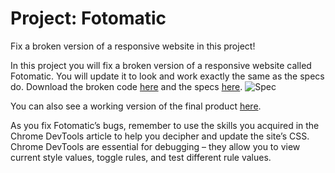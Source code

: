 # Project: Fotomatic
Fix a broken version of a responsive website in this project!

In this project you will fix a broken version of a responsive website called Fotomatic. You will update it to look and work exactly the same as the specs do. Download the broken code [here](https://content.codecademy.com/courses/freelance-1/capstone-1/capstone_fotomatic_start.zip) and the specs [here](https://github.com/nikesuputra/codecademy-responsive-design-and-accessibility-fotomatic/blob/main/resources/images/fotomatic_spec_landing.png).
![Spec](https://github.com/nikesuputra/codecademy-responsive-design-and-accessibility-fotomatic/blob/main/resources/images/fotomatic_spec_landing.png)

You can also see a working version of the final product [here](https://content.codecademy.com/courses/freelance-1/capstone-1/solution/index.html).

As you fix Fotomatic’s bugs, remember to use the skills you acquired in the Chrome DevTools article to help you decipher and update the site’s CSS. Chrome DevTools are essential for debugging – they allow you to view current style values, toggle rules, and test different rule values.
